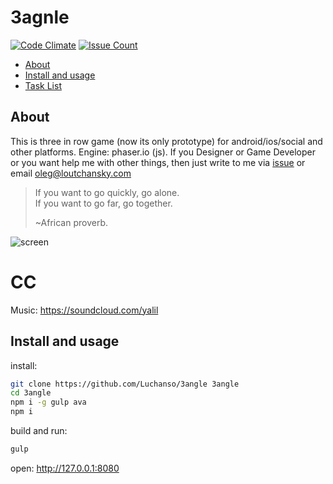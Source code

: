 # 3agnle

[![Code Climate](https://codeclimate.com/github/Luchanso/3angle/badges/gpa.svg)](https://codeclimate.com/github/Luchanso/3angle)
[![Issue Count](https://codeclimate.com/github/Luchanso/3angle/badges/issue_count.svg)](https://codeclimate.com/github/Luchanso/3angle)

* [About](#about)
* [Install and usage](#install)
* [Task List](https://github.com/Luchanso/3angle/issues/1)

## <a name="about"></a>About

This is three in row game (now its only prototype) for android/ios/social and other platforms. Engine: phaser.io (js). If you Designer or Game Developer or you want help me with other things, then just write to me via [issue](https://github.com/Luchanso/3angle/issues) or email oleg@loutchansky.com

> If you want to go quickly, go alone.<br>
> If you want to go far, go together.
>
> ~African proverb.

![screen](https://cloud.githubusercontent.com/assets/2098777/18176542/b4b86fe2-707e-11e6-9fc5-c3ea6f4ab812.png)

# CC

Music:
https://soundcloud.com/yalil

## <a name="install"></a>Install and usage

install:
```sh
git clone https://github.com/Luchanso/3angle 3angle
cd 3angle
npm i -g gulp ava
npm i
```

build and run:
```sh
gulp
```

open: http://127.0.0.1:8080

